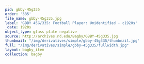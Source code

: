```yaml
---
pid: gbby-45g335
order: '335'
file_name: gbby-45g335.jpg
label: 'GBBY 45G/335: Football Player: Unidentified - c1920s'
_date: 1920s
object_type: glass plate negative
source: http://archives.nd.edu/Bagby/GBBY-45g335.jpg
thumbnail: "/img/derivatives/simple/gbby-45g335/thumbnail.jpg"
full: "/img/derivatives/simple/gbby-45g335/fullwidth.jpg"
layout: bagby_item
collection: bagby
---
```

